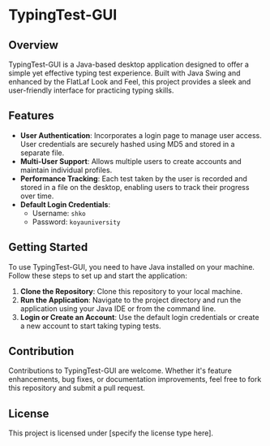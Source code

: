 # TypingTest-GUI

## Overview
TypingTest-GUI is a Java-based desktop application designed to offer a simple yet effective typing test experience. Built with Java Swing and enhanced by the FlatLaf Look and Feel, this project provides a sleek and user-friendly interface for practicing typing skills.

## Features
- **User Authentication**: Incorporates a login page to manage user access. User credentials are securely hashed using MD5 and stored in a separate file.
- **Multi-User Support**: Allows multiple users to create accounts and maintain individual profiles.
- **Performance Tracking**: Each test taken by the user is recorded and stored in a file on the desktop, enabling users to track their progress over time.
- **Default Login Credentials**: 
  - Username: `shko`
  - Password: `koyauniversity`

## Getting Started
To use TypingTest-GUI, you need to have Java installed on your machine. Follow these steps to set up and start the application:

1. **Clone the Repository**: Clone this repository to your local machine.
2. **Run the Application**: Navigate to the project directory and run the application using your Java IDE or from the command line.
3. **Login or Create an Account**: Use the default login credentials or create a new account to start taking typing tests.

## Contribution
Contributions to TypingTest-GUI are welcome. Whether it's feature enhancements, bug fixes, or documentation improvements, feel free to fork this repository and submit a pull request.

## License
This project is licensed under [specify the license type here].

